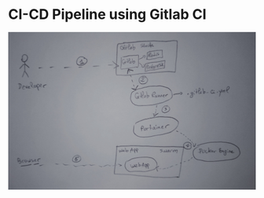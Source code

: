 # CI-CD Pipeline using Gitlab CI
![Explanations](https://github.com/anaselhajjaji/ci-cd-pipeline/blob/master/explanations.jpg)

